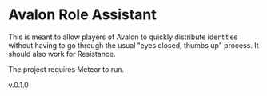 # Avalon Role Assistant

This is meant to allow players of Avalon to quickly distribute identities without having to go through the usual "eyes closed, thumbs up" process. It should also work for Resistance.

The project requires Meteor to run.

v.0.1.0

